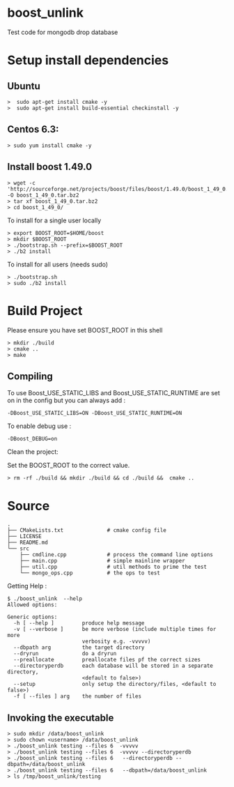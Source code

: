 boost_unlink
============

Test code for mongodb drop database

# Setup install dependencies

## Ubuntu 

    >  sudo apt-get install cmake -y 
    >  sudo apt-get install build-essential checkinstall -y 

## Centos 6.3:

    > sudo yum install cmake -y 

## Install boost 1.49.0

    > wget -c 'http://sourceforge.net/projects/boost/files/boost/1.49.0/boost_1_49_0.tar.bz2/download' -O boost_1_49_0.tar.bz2
    > tar xf boost_1_49_0.tar.bz2
    > cd boost_1_49_0/

To install for a single user locally

    > export BOOST_ROOT=$HOME/boost
    > mkdir $BOOST_ROOT
    > ./bootstrap.sh --prefix=$BOOST_ROOT
    > ./b2 install

To install for all users (needs sudo)

    > ./bootstrap.sh
    > sudo ./b2 install

# Build Project

Please ensure you have set BOOST_ROOT in this shell

    > mkdir ./build
    > cmake .. 
    > make 

Compiling 
------

To use Boost_USE_STATIC_LIBS and Boost_USE_STATIC_RUNTIME are set on in the config but you can always add :

    -DBoost_USE_STATIC_LIBS=ON -DBoost_USE_STATIC_RUNTIME=ON

To enable debug use :

    -DBoost_DEBUG=on

Clean the project:

Set the BOOST_ROOT to the correct value.

    > rm -rf ./build && mkdir ./build && cd ./build &&  cmake ..


# Source 

    .
    ├── CMakeLists.txt              # cmake config file
    ├── LICENSE
    ├── README.md
    └── src
        ├── cmdline.cpp             # process the command line options
        ├── main.cpp                # simple mainline wrapper
        ├── util.cpp                # util methods to prime the test
        └── mongo_ops.cpp           # the ops to test 

Getting Help :

    $ ./boost_unlink  --help 
    Allowed options:

    Generic options:
      -h [ --help ]         produce help message
      -v [ --verbose ]      be more verbose (include multiple times for more 
                            verbosity e.g. -vvvvv)
      --dbpath arg          the target directory
      --dryrun              do a dryrun
      --preallocate         preallocate files pf the correct sizes
      --directoryperdb      each database will be stored in a separate directory, 
                            <default to false>)
      --setup               only setup the directory/files, <default to false>)
      -f [ --files ] arg    the number of files

Invoking the executable 
------

    > sudo mkdir /data/boost_unlink
    > sudo chown <username> /data/boost_unlink
    > ./boost_unlink testing --files 6  -vvvvv 
    > ./boost_unlink testing --files 6  -vvvvv --directoryperdb
    > ./boost_unlink testing --files 6   --directoryperdb --dbpath=/data/boost_unlink
    > ./boost_unlink testing --files 6   --dbpath=/data/boost_unlink
    > ls /tmp/boost_unlink/testing
